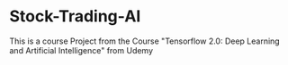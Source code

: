 # Stock-Trading-AI
This is a course Project from the Course "Tensorflow 2.0: Deep Learning and Artificial Intelligence" from Udemy
